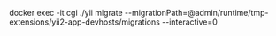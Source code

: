 docker exec -it cgi ./yii migrate --migrationPath=@admin/runtime/tmp-extensions/yii2-app-devhosts/migrations --interactive=0